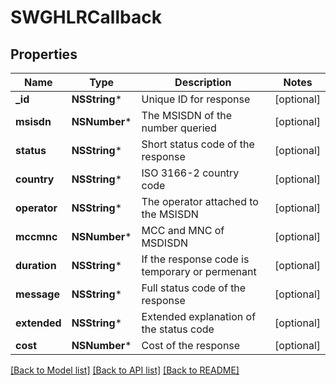 # SWGHLRCallback

## Properties
Name | Type | Description | Notes
------------ | ------------- | ------------- | -------------
**_id** | **NSString*** | Unique ID for response | [optional] 
**msisdn** | **NSNumber*** | The MSISDN of the number queried | [optional] 
**status** | **NSString*** | Short status code of the response | [optional] 
**country** | **NSString*** | ISO 3166-2 country code | [optional] 
**operator** | **NSString*** | The operator attached to the MSISDN | [optional] 
**mccmnc** | **NSNumber*** | MCC and MNC of MSDISDN | [optional] 
**duration** | **NSString*** | If the response code is temporary or permenant | [optional] 
**message** | **NSString*** | Full status code of the response | [optional] 
**extended** | **NSString*** | Extended explanation of the status code | [optional] 
**cost** | **NSNumber*** | Cost of the response | [optional] 

[[Back to Model list]](../README.md#documentation-for-models) [[Back to API list]](../README.md#documentation-for-api-endpoints) [[Back to README]](../README.md)


